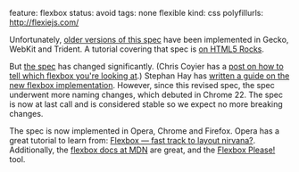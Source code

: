 feature: flexbox
status: avoid
tags: none flexible
kind: css
polyfillurls: http://flexiejs.com/

Unfortunately, [older versions of this spec](http://www.w3.org/TR/2009/WD-css3-flexbox-20090723/) have been implemented in Gecko, WebKit and Trident. A tutorial covering that spec is [on HTML5 Rocks](http://www.html5rocks.com/en/tutorials/flexbox/quick/).

But [the spec](http://dev.w3.org/csswg/css3-flexbox/) has changed significantly. (Chris Coyier has a [post on how to tell which flexbox you're looking at](http://css-tricks.com/old-flexbox-and-new-flexbox/).) Stephan Hay has <a href="http://www.the-haystack.com/2012/01/04/learn-you-a-flexbox/">written a guide on the new flexbox implementation</a>. However, since this revised spec, the spec underwent more naming changes, which debuted in Chrome 22. The spec is now at last call and is considered stable so we expect no more breaking changes.

The spec is now implemented in Opera, Chrome and Firefox. Opera has a great tutorial to learn from: [Flexbox — fast track to layout nirvana?](http://dev.opera.com/articles/view/flexbox-basics/). Additionally, the [flexbox docs at MDN](https://developer.mozilla.org/en-US/docs/CSS/Using_CSS_flexible_boxes) are great, and the [Flexbox Please!](http://demo.agektmr.com/flexbox/) tool.
